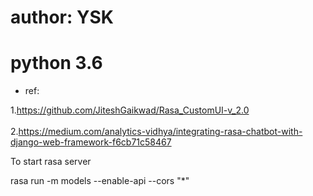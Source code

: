 
# author: YSK
# python 3.6

* ref:

1.https://github.com/JiteshGaikwad/Rasa_CustomUI-v_2.0 <br/> <br/>
2.https://medium.com/analytics-vidhya/integrating-rasa-chatbot-with-django-web-framework-f6cb71c58467

To start rasa server

rasa run -m models --enable-api --cors "*"